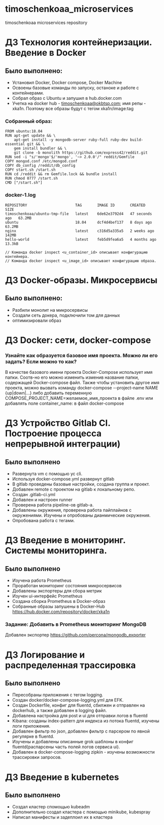 # timoschenkoaa_microservices
timoschenkoaa microservices repository

# ДЗ Технология контейнеризации. Введение в Docker

## Было выполнено:
 - Установил Docker, Docker compose, Docker Machine
 - Освоены базовые команды по запуску, останоке и работе с контейнерами.
 - Собрал образ с Ubuntu и запушил в hub.docker.com
 - Учетка на docker hub - timoschenkoaa@okbtsp.com; имя репы - xka1n. Поэтому все образы будут с тегом xka1n/image:tag

### Собранный образ:
```
FROM ubuntu:18.04
RUN apt-get update && \
    apt-get install -y mongodb-server ruby-full ruby-dev build-essential git && \
    gem install bundler && \
    git clone -b monolith https://github.com/express42/reddit.git
RUN sed -i "s/'mongo'$/'mongo', '~> 2.0.0'/" reddit/Gemfile    
COPY mongod.conf /etc/mongod.conf
COPY db_config /reddit/db_config
COPY start.sh /start.sh
RUN cd /reddit && rm Gemfile.lock && bundle install
RUN chmod 0777 /start.sh    
CMD ["/start.sh"]
```
### docker-1.log
```
REPOSITORY                      TAG       IMAGE ID       CREATED          SIZE
timoschenkoaa/ubuntu-tmp-file   latest    6de62e3792d4   47 seconds ago   63.2MB
ubuntu                          18.04     dcf4d4bef137   8 days ago       63.2MB
nginx                           latest    c316d5a335a5   2 weeks ago      142MB
hello-world                     latest    feb5d9fea6a5   4 months ago     13.3kB

// Команда docker inspect <u_container_id> описывает конфигурацию контейнера.
// Команда docker inspect <u_image_id> описывает конфигурацию образа.
```

# ДЗ Docker-образы. Микросервисы

## Было выполнено:
 - Разбили монолит на микросервисы
 - Создали сеть докера, подключили том для данных
 - оптимизировали образ

# ДЗ Docker: сети, docker-compose

### Узнайте как образуется базовое имя проекта. Можно ли его задать? Если можно то как?
В качестве базового имени проекта Docker-Compose использует имя папки. 
Соотв-но его можно изменить изменив название папки, содержащей Docker-compose файл. 
Также чтобы установить другое имя проекта, можно вызвать команду docker-compose --project-name NAME {up|down|...} либо добавить переменную COMPOSE_PROJECT_NAME=желаемое_имя_проекта в файле .env или добавлять поле container_name:
в файл docker-compose


# ДЗ Устройство Gitlab CI. Построение процесса непрерывной интеграции)

## Было выполнено
- Развернута vm с помощью yc cli.
- Используя docker-compose.yml развернут gitlab
- В gitlab проведены базовые настройки, создана группа и проект.
- Добавлен remote с проектом на gitlab к локальному репо.
- Создан .gitlab-ci.yml
- Добавлен и настроен runner
- Проверена работа pipeline-ов gitlab-а.
- Добавлены окружения, проверена работа пайплайнов с окружениями. Изучены и опробованы дианмические окружения.
- Опробована работа с тегами.


# ДЗ Введение в мониторинг. Системы мониторинга.

## Было выполнено
 - Изучена работа Prometheus 
 - Проработан мониторинг состояния микросервисов 
 - Добавлены экспортеры для сбора метрик 
 - Изучен ui-интерфейс Prometheus 
 - Создана сборка Prometheus в Docker-образ 
 - Собранные образы запушены в Docker-Hub https://hub.docker.com/repository/docker/xka1n

### Задание: Добавить в Prometheus мониторинг MongoDB 
Добавлен экспортер https://github.com/percona/mongodb_exporter

# ДЗ Логирование и распределенная трассировка

## Было выполнено
 - Пересобраны приложения с тегом logging.
 - Создан docker/docker-compose-logging.yml для EFK.
 - Создан Dockerfile, конфиг для fluentd, сбилжен и отправлен на dockerhub, а также добавлен в logging файл.
 - Добавлена настройка для post и ui для отправки логов в fluentd
 - Kibana: созданы index-pattern для индекса из потока fluentd, изучены логи приложения.
 - Добавлен фильтр по json, добавлен фильтр с парсером по явной регулярке в fluentd.
 - Изучены и добавлены описанные grok шаблоны в конфиг fluentd(распарсены часть полей логов сервиса ui).
 - Добавлен в docker-compose-logging zipkin - изучены возможности трассировки запросов.


# ДЗ Введение в kubernetes

## Было выполнено
- Создал кластер спомощью kubeadm
- Дополнительно создал кластера с помощью minikube, kubespray
- Написал манифесты и задеплоил их в кластера
